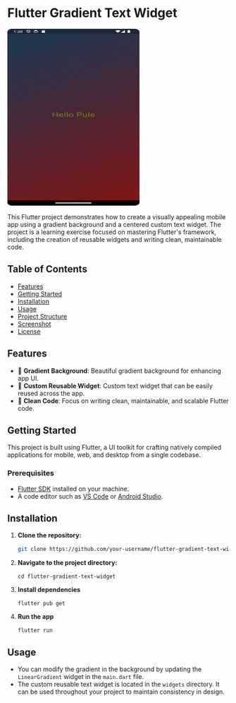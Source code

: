 # Flutter Gradient Text Widget

<img src="https://github.com/pulemojatau/flutter-gradient-text-widget/blob/main/screen.png" alt="My Image" width="300" height="400"/>


This Flutter project demonstrates how to create a visually appealing mobile app using a gradient background and a centered custom text widget. The project is a learning exercise focused on mastering Flutter's framework, including the creation of reusable widgets and writing clean, maintainable code.

## Table of Contents
- [Features](#features)
- [Getting Started](#getting-started)
- [Installation](#installation)
- [Usage](#usage)
- [Project Structure](#project-structure)
- [Screenshot](#screenshot)
- [License](#license)

## Features
- 🌈 **Gradient Background**: Beautiful gradient background for enhancing app UI.
- 🔧 **Custom Reusable Widget**: Custom text widget that can be easily reused across the app.
- 🧼 **Clean Code**: Focus on writing clean, maintainable, and scalable Flutter code.

## Getting Started
This project is built using Flutter, a UI toolkit for crafting natively compiled applications for mobile, web, and desktop from a single codebase.

### Prerequisites
- [Flutter SDK](https://flutter.dev/docs/get-started/install) installed on your machine.
- A code editor such as [VS Code](https://code.visualstudio.com/) or [Android Studio](https://developer.android.com/studio).

## Installation

1. **Clone the repository:**
   ```bash
   git clone https://github.com/your-username/flutter-gradient-text-widget.git

2. **Navigate to the project directory:**
   ```
   cd flutter-gradient-text-widget
   
3. **Install dependencies**
   ```
   flutter pub get
   
4. **Run the app**
   ```
   flutter run

## Usage
- You can modify the gradient in the background by updating the `LinearGradient` widget in the `main.dart` file.
- The custom reusable text widget is located in the `widgets` directory. It can be used throughout your project to maintain consistency in design.





